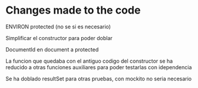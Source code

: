 # Changes made to the code

ENVIRON protected (no se si es necesario)

Simplificar el constructor para poder doblar

DocumentId en document a protected

La funcion que quedaba con el antiguo codigo del constructor se ha
reducido a otras funciones auxiliares para poder testarlas
con idependencia

Se ha doblado resultSet para otras pruebas, con mockito no seria necesario
